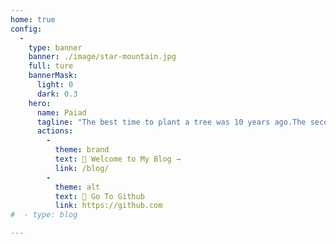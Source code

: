 ```yaml
---
home: true
config:
  -
    type: banner
    banner: ./image/star-mountain.jpg
    full: ture
    bannerMask:
      light: 0
      dark: 0.3
    hero:
      name: Paiad
      tagline: "The best time to plant a tree was 10 years ago.The second best time is now."
      actions:
        -
          theme: brand
          text: 🌈 Welcome to My Blog →
          link: /blog/
        -
          theme: alt
          text: 📍 Go To Github
          link: https://github.com
#  - type: blog

---
```


